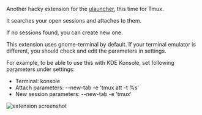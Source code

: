 Another hacky extension for the [ulauncher](https://ulauncher.io/), this time for Tmux.

It searches your open sessions and attaches to them.

If no sessions found, you can create new one.

This extension uses gnome-terminal by default. If your terminal emulator is different, you should check and edit the parameters in settings.

For example, to be able to use this with KDE Konsole, set following parameters under settings:

- Terminal: konsole
- Attach parameters: --new-tab -e 'tmux att -t %s'
- New session parameters: --new-tab -e 'tmux'


![extension screenshot](https://i.imgur.com/U0nUGlZ.png)
